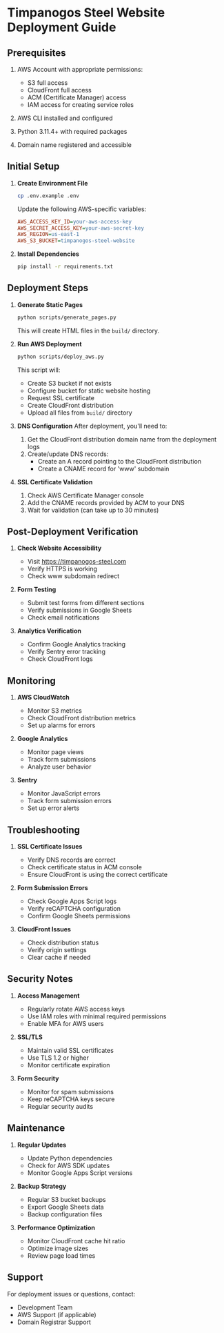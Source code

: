 # Timpanogos Steel Website Deployment Guide

## Prerequisites

1. AWS Account with appropriate permissions:
   - S3 full access
   - CloudFront full access
   - ACM (Certificate Manager) access
   - IAM access for creating service roles

2. AWS CLI installed and configured
3. Python 3.11.4+ with required packages
4. Domain name registered and accessible

## Initial Setup

1. **Create Environment File**
   ```bash
   cp .env.example .env
   ```
   Update the following AWS-specific variables:
   ```ini
   AWS_ACCESS_KEY_ID=your-aws-access-key
   AWS_SECRET_ACCESS_KEY=your-aws-secret-key
   AWS_REGION=us-east-1
   AWS_S3_BUCKET=timpanogos-steel-website
   ```

2. **Install Dependencies**
   ```bash
   pip install -r requirements.txt
   ```

## Deployment Steps

1. **Generate Static Pages**
   ```bash
   python scripts/generate_pages.py
   ```
   This will create HTML files in the `build/` directory.

2. **Run AWS Deployment**
   ```bash
   python scripts/deploy_aws.py
   ```
   This script will:
   - Create S3 bucket if not exists
   - Configure bucket for static website hosting
   - Request SSL certificate
   - Create CloudFront distribution
   - Upload all files from `build/` directory

3. **DNS Configuration**
   After deployment, you'll need to:
   1. Get the CloudFront distribution domain name from the deployment logs
   2. Create/update DNS records:
      - Create an A record pointing to the CloudFront distribution
      - Create a CNAME record for 'www' subdomain

4. **SSL Certificate Validation**
   1. Check AWS Certificate Manager console
   2. Add the CNAME records provided by ACM to your DNS
   3. Wait for validation (can take up to 30 minutes)

## Post-Deployment Verification

1. **Check Website Accessibility**
   - Visit https://timpanogos-steel.com
   - Verify HTTPS is working
   - Check www subdomain redirect

2. **Form Testing**
   - Submit test forms from different sections
   - Verify submissions in Google Sheets
   - Check email notifications

3. **Analytics Verification**
   - Confirm Google Analytics tracking
   - Verify Sentry error tracking
   - Check CloudFront logs

## Monitoring

1. **AWS CloudWatch**
   - Monitor S3 metrics
   - Check CloudFront distribution metrics
   - Set up alarms for errors

2. **Google Analytics**
   - Monitor page views
   - Track form submissions
   - Analyze user behavior

3. **Sentry**
   - Monitor JavaScript errors
   - Track form submission errors
   - Set up error alerts

## Troubleshooting

1. **SSL Certificate Issues**
   - Verify DNS records are correct
   - Check certificate status in ACM console
   - Ensure CloudFront is using the correct certificate

2. **Form Submission Errors**
   - Check Google Apps Script logs
   - Verify reCAPTCHA configuration
   - Confirm Google Sheets permissions

3. **CloudFront Issues**
   - Check distribution status
   - Verify origin settings
   - Clear cache if needed

## Security Notes

1. **Access Management**
   - Regularly rotate AWS access keys
   - Use IAM roles with minimal required permissions
   - Enable MFA for AWS users

2. **SSL/TLS**
   - Maintain valid SSL certificates
   - Use TLS 1.2 or higher
   - Monitor certificate expiration

3. **Form Security**
   - Monitor for spam submissions
   - Keep reCAPTCHA keys secure
   - Regular security audits

## Maintenance

1. **Regular Updates**
   - Update Python dependencies
   - Check for AWS SDK updates
   - Monitor Google Apps Script versions

2. **Backup Strategy**
   - Regular S3 bucket backups
   - Export Google Sheets data
   - Backup configuration files

3. **Performance Optimization**
   - Monitor CloudFront cache hit ratio
   - Optimize image sizes
   - Review page load times

## Support

For deployment issues or questions, contact:
- Development Team
- AWS Support (if applicable)
- Domain Registrar Support
